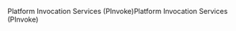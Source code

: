 <span data-ttu-id="b08c1-101">Platform Invocation Services (PInvoke)</span><span class="sxs-lookup"><span data-stu-id="b08c1-101">Platform Invocation Services (PInvoke)</span></span>